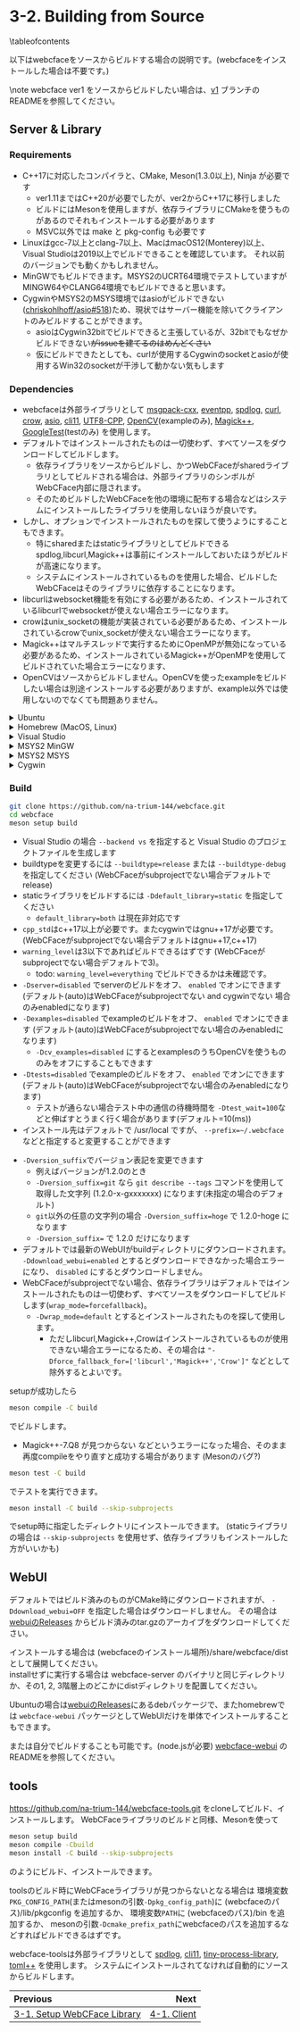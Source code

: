 # 3-2. Building from Source

\tableofcontents

以下はwebcfaceをソースからビルドする場合の説明です。(webcfaceをインストールした場合は不要です。)

\note
webcface ver1 をソースからビルドしたい場合は、[v1](https://github.com/na-trium-144/webcface/tree/v1) ブランチのREADMEを参照してください。

## Server & Library
### Requirements

* C++17に対応したコンパイラと、CMake, Meson(1.3.0以上), Ninja が必要です
    * ver1.11まではC++20が必要でしたが、ver2からC++17に移行しました
    * ビルドにはMesonを使用しますが、依存ライブラリにCMakeを使うものがあるのでそれもインストールする必要があります
    * MSVC以外では make と pkg-config も必要です
* Linuxはgcc-7以上とclang-7以上、MacはmacOS12(Monterey)以上、Visual Studioは2019以上でビルドできることを確認しています。
それ以前のバージョンでも動くかもしれません。
* MinGWでもビルドできます。MSYS2のUCRT64環境でテストしていますがMINGW64やCLANG64環境でもビルドできると思います。
* CygwinやMSYS2のMSYS環境ではasioがビルドできない([chriskohlhoff/asio#518](https://github.com/chriskohlhoff/asio/issues/518))ため、現状ではサーバー機能を除いてクライアントのみビルドすることができます。
    * asioはCygwin32bitでビルドできると主張しているが、32bitでもなぜかビルドできない<del>がissueを建てるのはめんどくさい</del>
    * 仮にビルドできたとしても、curlが使用するCygwinのsocketとasioが使用するWin32のsocketが干渉して動かない気もします

### Dependencies
* webcfaceは外部ライブラリとして
[msgpack-cxx](https://github.com/msgpack/msgpack-c),
[eventpp](https://github.com/wqking/eventpp),
[spdlog](https://github.com/gabime/spdlog),
[curl](https://github.com/curl/curl),
[crow](https://github.com/CrowCpp/Crow),
[asio](https://github.com/chriskohlhoff/asio),
[cli11](https://github.com/CLIUtils/CLI11.git),
[UTF8-CPP](https://github.com/nemtrif/utfcpp),
[OpenCV](https://opencv.org/)(exampleのみ),
[Magick++](https://github.com/ImageMagick/ImageMagick),
[GoogleTest](https://github.com/google/googletest)(testのみ)
を使用します。
* デフォルトではインストールされたものは一切使わず、すべてソースをダウンロードしてビルドします。
    * 依存ライブラリをソースからビルドし、かつWebCFaceがsharedライブラリとしてビルドされる場合は、外部ライブラリのシンボルがWebCFace内部に隠されます。
    * そのためビルドしたWebCFaceを他の環境に配布する場合などはシステムにインストールしたライブラリを使用しないほうが良いです。
* しかし、オプションでインストールされたものを探して使うようにすることもできます。
    * 特にsharedまたはstaticライブラリとしてビルドできるspdlog,libcurl,Magick++は事前にインストールしておいたほうがビルドが高速になります。
    * システムにインストールされているものを使用した場合、ビルドしたWebCFaceはそのライブラリに依存することになります。
* libcurlはwebsocket機能を有効にする必要があるため、インストールされているlibcurlでwebsocketが使えない場合エラーになります。
* crowはunix_socketの機能が実装されている必要があるため、インストールされているcrowでunix_socketが使えない場合エラーになります。
* Magick++はマルチスレッドで実行するためにOpenMPが無効になっている必要があるため、インストールされているMagick++がOpenMPを使用してビルドされていた場合エラーになります、
* OpenCVはソースからビルドしません。OpenCVを使ったexampleをビルドしたい場合は別途インストールする必要がありますが、example以外では使用しないのでなくても問題ありません。

<details><summary>Ubuntu</summary>

```sh
sudo apt install build-essential git cmake pkg-config ninja-build
```
* ubuntu24.04
```sh
sudo apt install meson  # (only on 24.04)
```
* ubuntu22.04またはそれ以前ではaptでインストールできるmesonは古いので
```sh
sudo apt install python3-pip
pip install meson
```

```sh
# optional:
# sudo apt install libspdlog-dev libasio-dev
# sudo apt install libcli11-dev        # (only on 22.04 or later)
# sudo apt install libmsgpack-cxx-dev  # (only on 24.04 or later)
```

</details>

<details><summary>Homebrew (MacOS, Linux)</summary>

```sh
brew install cmake meson ninja
# optional:
# brew install msgpack-cxx spdlog asio cli11 utf8cpp
```

</details>

<details><summary>Visual Studio</summary>

* Visual Studio 2019 または 2022 をインストールしてください。
    * ImageMagickをソースからビルドするために Visual C++ ATL と MFC のコンポーネントも必要になります。
    * 2017でもビルドできるかもしれません(未確認)
* MesonとNinjaをインストールしてください。
    * https://github.com/mesonbuild/meson/releases からmsi形式でダウンロード、インストールできます
    (see also https://mesonbuild.com/Getting-meson.html)
    * または `choco install meson`
* Visual Studio の Developer Command Prompt からmesonコマンドを起動してください。

<!--
https://imagemagick.org/script/download.php からImageMagickをダウンロード、インストールしてPATHを通せばそれを使用してビルドすることができます。
(インストール時に development header もインストールすること)

または、chocolateyをインストールしてあれば `choco install imagemagick -PackageParameters InstallDevelopmentHeaders=true` でok
ImageMagickをインストールしない場合CMake時に自動的にソースをダウンロードしてビルドします。
-->
公式サイトからダウンロードできるImageMagickはOpenMPを使ってビルドされているため、インストールされていても使いません。
(またはImageMagickを別途 /noOpenMP オプション付きでビルドしたものを用意しPATHを通せばそれを使用することは可能です)

</details>

<details><summary>MSYS2 MinGW</summary>

```sh
pacman -S pactoys
pacboy -S git make gcc:p cmake:p ninja:p meson:p
# optional:
# pacboy -S msgpack-cxx:p spdlog:p asio:p cli11:p utf8cpp:p
```

</details>

<details><summary>MSYS2 MSYS</summary>

```sh
pacman -S git make gcc cmake ninja meson
```

</details>

<details><summary>Cygwin</summary>

gcc-core, gcc-g++, cmake, make, meson, pkg-config, ninja をインストールしてください

</details>

### Build

```sh
git clone https://github.com/na-trium-144/webcface.git
cd webcface
meson setup build
```
* Visual Studio の場合 `--backend vs` を指定すると Visual Studio のプロジェクトファイルを生成します
* buildtypeを変更するには `--buildtype=release` または `--buildtype-debug` を指定してください
(WebCFaceがsubprojectでない場合デフォルトでrelease)
* staticライブラリをビルドするには `-Ddefault_library=static` を指定してください
    * `default_library=both` は現在非対応です
* `cpp_std`はc++17以上が必要です。またcygwinではgnu++17が必要です。
(WebCFaceがsubprojectでない場合デフォルトはgnu++17,c++17)
* `warning_level`は3以下であればビルドできるはずです
(WebCFaceがsubprojectでない場合デフォルトで3)。
    * todo: `warning_level=everything` でビルドできるかは未確認です。
* `-Dserver=disabled` でserverのビルドをオフ、 `enabled` でオンにできます
(デフォルト(auto)はWebCFaceがsubprojectでない and cygwinでない 場合のみenabledになります)
* `-Dexamples=disabled` でexampleのビルドをオフ、 `enabled` でオンにできます
(デフォルト(auto)はWebCFaceがsubprojectでない場合のみenabledになります)
    * `-Dcv_examples=disabled` にするとexamplesのうちOpenCVを使うもののみをオフにすることもできます
* `-Dtests=disabled` でexampleのビルドをオフ、 `enabled` でオンにできます
(デフォルト(auto)はWebCFaceがsubprojectでない場合のみenabledになります)
    * テストが通らない場合テスト中の通信の待機時間を `-Dtest_wait=100`などと伸ばすとうまく行く場合があります(デフォルト=10(ms))
* インストール先はデフォルトで /usr/local ですが、 `--prefix=~/.webcface` などと指定すると変更することができます
<!--
* `-Dinstall_service=true`で [webcface-server.service](cmake/webcafce-server.service) を lib/systemd/system にインストールします (デフォルトでOFF)
-->
* `-Dversion_suffix`でバージョン表記を変更できます
    * 例えばバージョンが1.2.0のとき
    * `-Dversion_suffix=git` なら `git describe --tags` コマンドを使用して取得した文字列 (1.2.0-x-gxxxxxxx) になります(未指定の場合のデフォルト)
    * `git`以外の任意の文字列の場合 `-Dversion_suffix=hoge` で 1.2.0-hoge になります
    * `-Dversion_suffix=` で 1.2.0 だけになります
* デフォルトでは最新のWebUIがbuildディレクトリにダウンロードされます。
`-Ddownload_webui=enabled` とするとダウンロードできなかった場合エラーになり、
`disabled` にするとダウンロードしません。
* WebCFaceがsubprojectでない場合、依存ライブラリはデフォルトではインストールされたものは一切使わず、すべてソースをダウンロードしてビルドします(`wrap_mode=forcefallback`)。
    * `-Dwrap_mode=default` とするとインストールされたものを探して使用します。
        * ただしlibcurl,Magick++,Crowはインストールされているものが使用できない場合エラーになるため、その場合は
        `"-Dforce_fallback_for=['libcurl','Magick++','Crow']"`
        などとして除外するとよいです。

setupが成功したら
```sh
meson compile -C build
```
でビルドします。
* Magick++-7.Q8 が見つからない などというエラーになった場合、そのまま再度compileをやり直すと成功する場合があります
(Mesonのバグ?)

```sh
meson test -C build
```
でテストを実行できます。

```sh
meson install -C build --skip-subprojects
```
でsetup時に指定したディレクトリにインストールできます。
(staticライブラリの場合は `--skip-subprojects` を使用せず、依存ライブラリもインストールした方がいいかも)

## WebUI

デフォルトではビルド済みのものがCMake時にダウンロードされますが、
`-Ddownload_webui=OFF` を指定した場合はダウンロードしません。
その場合は [webuiのReleases](https://github.com/na-trium-144/webcface-webui/releases) からビルド済みのtar.gzのアーカイブをダウンロードしてください。

インストールする場合は (webcfaceのインストール場所)/share/webcface/dist として展開してください。  
installせずに実行する場合は webcface-server のバイナリと同じディレクトリか、その1, 2, 3階層上のどこかにdistディレクトリを配置してください。

Ubuntuの場合は[webuiのReleases](https://github.com/na-trium-144/webcface-webui/releases)にあるdebパッケージで、またhomebrewでは `webcface-webui` パッケージとしてWebUIだけを単体でインストールすることもできます。

または自分でビルドすることも可能です。(node.jsが必要)
[webcface-webui](https://github.com/na-trium-144/webcface-webui) のREADMEを参照してください。

## tools

https://github.com/na-trium-144/webcface-tools.git をcloneしてビルド、インストールします。
WebCFaceライブラリのビルドと同様、Mesonを使って
```sh
meson setup build
meson compile -Cbuild
meson install -C build --skip-subprojects
```
のようにビルド、インストールできます。

toolsのビルド時にWebCFaceライブラリが見つからないとなる場合は
環境変数`PKG_CONFIG_PATH`(またはmesonの引数`-Dpkg_config_path`)に (webcfaceのパス)/lib/pkgconfig を追加するか、
環境変数`PATH`に (webcfaceのパス)/bin を追加するか、
mesonの引数`-Dcmake_prefix_path`にwebcfaceのパスを追加するなどすればビルドできるはずです。

webcface-toolsは外部ライブラリとして
[spdlog](https://github.com/gabime/spdlog),
[cli11](https://github.com/CLIUtils/CLI11.git),
[tiny-process-library](https://gitlab.com/eidheim/tiny-process-library),
[toml++](https://github.com/marzer/tomlplusplus)
を使用します。
システムにインストールされてなければ自動的にソースからビルドします。  

<div class="section_buttons">

| Previous |     Next |
|:---------|---------:|
| [3-1. Setup WebCFace Library](31_setup.md) | [4-1. Client](41_client.md) |

</div>
